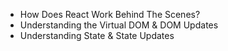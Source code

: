 - How Does React Work Behind The Scenes?
- Understanding the Virtual DOM & DOM Updates
- Understanding State & State Updates